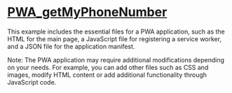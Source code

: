 # [PWA_getMyPhoneNumber](https://github.com/stefanache/PWA_getMyPhoneNumber)
This example includes the essential files for a PWA application, such as the HTML for the main page, 
a JavaScript file for registering a service worker, and a JSON file for the application manifest.

Note: The PWA application may require additional modifications depending on your needs. 
      For example, you can add other files such as CSS and images, modify HTML content or add additional 
      functionality through JavaScript code.
